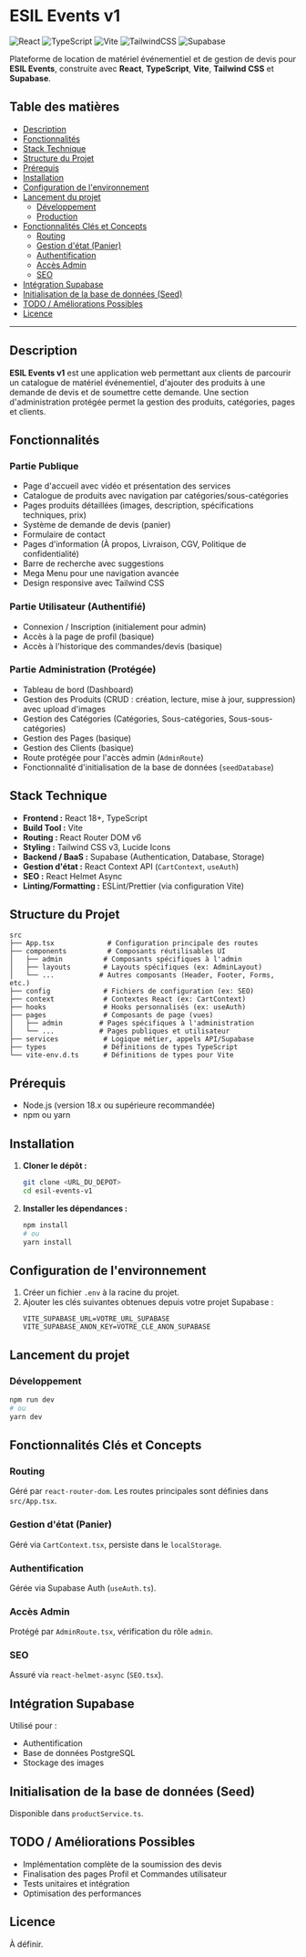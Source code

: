 # ESIL Events v1

![React](https://img.shields.io/badge/react-%2320232a.svg?style=for-the-badge&logo=react&logoColor=%2361DAFB)
![TypeScript](https://img.shields.io/badge/typescript-%23007ACC.svg?style=for-the-badge&logo=typescript&logoColor=white)
![Vite](https://img.shields.io/badge/vite-%23646CFF.svg?style=for-the-badge&logo=vite&logoColor=white)
![TailwindCSS](https://img.shields.io/badge/tailwindcss-%2338B2AC.svg?style=for-the-badge&logo=tailwind-css&logoColor=white)
![Supabase](https://img.shields.io/badge/supabase-3fc889?style=for-the-badge&logo=supabase&logoColor=white)

Plateforme de location de matériel événementiel et de gestion de devis pour **ESIL Events**, construite avec **React**, **TypeScript**, **Vite**, **Tailwind CSS** et **Supabase**.

## Table des matières

- [Description](#description)
- [Fonctionnalités](#fonctionnalités)
- [Stack Technique](#stack-technique)
- [Structure du Projet](#structure-du-projet)
- [Prérequis](#prérequis)
- [Installation](#installation)
- [Configuration de l'environnement](#configuration-de-lenvironnement)
- [Lancement du projet](#lancement-du-projet)
  - [Développement](#développement)
  - [Production](#production)
- [Fonctionnalités Clés et Concepts](#fonctionnalités-clés-et-concepts)
  - [Routing](#routing)
  - [Gestion d'état (Panier)](#gestion-detat-panier)
  - [Authentification](#authentification)
  - [Accès Admin](#acces-admin)
  - [SEO](#seo)
- [Intégration Supabase](#intégration-supabase)
- [Initialisation de la base de données (Seed)](#initialisation-de-la-base-de-donnees-seed)
- [TODO / Améliorations Possibles](#todo--améliorations-possibles)
- [Licence](#licence)

---

## Description

**ESIL Events v1** est une application web permettant aux clients de parcourir un catalogue de matériel événementiel, d'ajouter des produits à une demande de devis et de soumettre cette demande. Une section d'administration protégée permet la gestion des produits, catégories, pages et clients.

## Fonctionnalités

### Partie Publique
- Page d'accueil avec vidéo et présentation des services
- Catalogue de produits avec navigation par catégories/sous-catégories
- Pages produits détaillées (images, description, spécifications techniques, prix)
- Système de demande de devis (panier)
- Formulaire de contact
- Pages d'information (À propos, Livraison, CGV, Politique de confidentialité)
- Barre de recherche avec suggestions
- Mega Menu pour une navigation avancée
- Design responsive avec Tailwind CSS

### Partie Utilisateur (Authentifié)
- Connexion / Inscription (initialement pour admin)
- Accès à la page de profil (basique)
- Accès à l'historique des commandes/devis (basique)

### Partie Administration (Protégée)
- Tableau de bord (Dashboard)
- Gestion des Produits (CRUD : création, lecture, mise à jour, suppression) avec upload d'images
- Gestion des Catégories (Catégories, Sous-catégories, Sous-sous-catégories)
- Gestion des Pages (basique)
- Gestion des Clients (basique)
- Route protégée pour l'accès admin (`AdminRoute`)
- Fonctionnalité d'initialisation de la base de données (`seedDatabase`)

## Stack Technique

- **Frontend :** React 18+, TypeScript
- **Build Tool :** Vite
- **Routing :** React Router DOM v6
- **Styling :** Tailwind CSS v3, Lucide Icons
- **Backend / BaaS :** Supabase (Authentication, Database, Storage)
- **Gestion d'état :** React Context API (`CartContext`, `useAuth`)
- **SEO :** React Helmet Async
- **Linting/Formatting :** ESLint/Prettier (via configuration Vite)

## Structure du Projet

```
src
├── App.tsx             # Configuration principale des routes
├── components          # Composants réutilisables UI
│   ├── admin          # Composants spécifiques à l'admin
│   ├── layouts        # Layouts spécifiques (ex: AdminLayout)
│   └── ...           # Autres composants (Header, Footer, Forms, etc.)
├── config             # Fichiers de configuration (ex: SEO)
├── context            # Contextes React (ex: CartContext)
├── hooks              # Hooks personnalisés (ex: useAuth)
├── pages              # Composants de page (vues)
│   ├── admin         # Pages spécifiques à l'administration
│   └── ...           # Pages publiques et utilisateur
├── services           # Logique métier, appels API/Supabase
├── types              # Définitions de types TypeScript
└── vite-env.d.ts      # Définitions de types pour Vite
```

## Prérequis

- Node.js (version 18.x ou supérieure recommandée)
- npm ou yarn

## Installation

1. **Cloner le dépôt :**
   ```bash
   git clone <URL_DU_DEPOT>
   cd esil-events-v1
   ```
2. **Installer les dépendances :**
   ```bash
   npm install
   # ou
   yarn install
   ```

## Configuration de l'environnement

1. Créer un fichier `.env` à la racine du projet.
2. Ajouter les clés suivantes obtenues depuis votre projet Supabase :
   ```env
   VITE_SUPABASE_URL=VOTRE_URL_SUPABASE
   VITE_SUPABASE_ANON_KEY=VOTRE_CLE_ANON_SUPABASE
   ```

## Lancement du projet

### Développement
```bash
npm run dev
# ou
yarn dev
```

## Fonctionnalités Clés et Concepts

### Routing
Géré par `react-router-dom`. Les routes principales sont définies dans `src/App.tsx`.

### Gestion d'état (Panier)
Géré via `CartContext.tsx`, persiste dans le `localStorage`.

### Authentification
Gérée via Supabase Auth (`useAuth.ts`).

### Accès Admin
Protégé par `AdminRoute.tsx`, vérification du rôle `admin`.

### SEO
Assuré via `react-helmet-async` (`SEO.tsx`).

## Intégration Supabase
Utilisé pour :
- Authentification
- Base de données PostgreSQL
- Stockage des images

## Initialisation de la base de données (Seed)
Disponible dans `productService.ts`.

## TODO / Améliorations Possibles
- Implémentation complète de la soumission des devis
- Finalisation des pages Profil et Commandes utilisateur
- Tests unitaires et intégration
- Optimisation des performances

## Licence
À définir.

